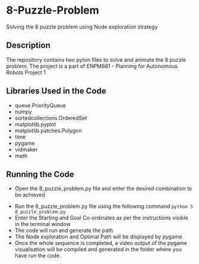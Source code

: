 # 8-Puzzle-Problem
Solving the 8 puzzle problem using Node exploration strategy

## Description

The repository contains two pyton files to solve and animate the 8 puzzle problem. The project is a part of ENPM661 - Planning for Autonomous Robots Project 1 

## Libraries Used in the Code
- queue.PriorityQueue
- numpy
- sortedcollections.OrderedSet
- matplotlib.pyplot
- matplotlib.patches.Polygon
- time
- pygame
- vidmaker
- math

## Running the Code
- Open the 8_puzzle_problem.py file and enter the desired combination to be achieved
*  Run the 8_puzzle_problem.py file using the following command
  ``` python 3 8_puzzle_problem.py ```
*  Enter the Starting and Goal Co-ordinates as per the instructions visible in the terminal window
*  The code will run and generate the path
*  The Node exploration and Optimal Path will be displayed by pygame
*  Once the whole sequence is completed, a video output of the pygame visualisation will be compiled and generated in the folder where you have run the code.
